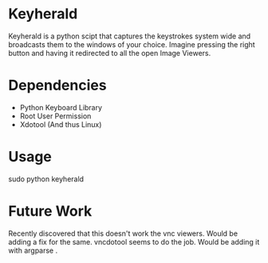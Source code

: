 # Keyherald
Keyherald is a python scipt that captures the keystrokes system wide and broadcasts them to the windows of your choice.
Imagine pressing the right button and having it redirected to all the open Image Viewers.

# Dependencies

 - Python Keyboard Library
 - Root User Permission
 - Xdotool (And thus Linux)

# Usage
sudo python keyherald

# Future Work
Recently discovered that this doesn't work the vnc viewers. Would be adding a fix for the same.
vncdotool seems to do the job. Would be adding it with argparse .
